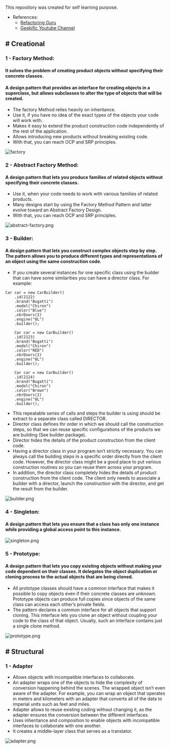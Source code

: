 This repository was created for self learning purpose.
- References: 
  - [Refactoring Guru](https://refactoring.guru/)
  - [Geekific Youtube Channel](https://www.youtube.com/watch?v=mE3qTp1TEbg&list=PLlsmxlJgn1HJpa28yHzkBmUY-Ty71ZUGc)


## #  Creational
### 1 - Factory Method:
#### It solves the problem of creating product objects without specifying their concrete classes.
#### A design pattern that provides an interface for creating objects in a superclass, but allows subclasses to alter the type of objects that will be created.

- The factory Method relies heavily on inheritance.
- Use it, if you have no idea of the exact types of the objects your code will work with.
- Makes it easy to extend the product construction code independently of the rest of the application.
- Allows introducing new products without breaking existing code.
- With that, you can reach OCP and SRP principles.


![factory](src/main/resources/imgs/factory.png)
### 2 - Abstract Factory Method:
#### A design pattern that lets you produce families of related objects without specifying their concrete classes.

- Use it, when your code needs to work with various families of related products.
- Many designs start by using the Factory Method Pattern and latter evolve toward an Abstract Factory Design.
- With that, you can reach OCP and SRP principles.

![abstract-factory.png](src/main/resources/imgs/abstract-factory.png)
### 3 - Builder:
#### A design pattern that lets you construct complex objects step by step. The pattern allows you to produce different types and representations of an object using the same construction code.

-  If you create several instances for one specific class using the builder that can have some similarities you can have a director class. For example:
```
Car car = new CarBuilder()
    .id(2122)
    .brand("Bugatti")
    .model("Chiron")
    .color("Blue")
    .nbrDoors(2)
    .engine("8L")
    .builder();
    
    Car car = new CarBuilder()
    .id(2123)
    .brand("Bugatti")
    .model("Chiron")
    .color("RED")
    .nbrDoors(2)
    .engine("8L")
    .builder();
    
    Car car = new CarBuilder()
    .id(2124)
    .brand("Bugatti")
    .model("Chiron")
    .color("Brown")
    .nbrDoors(2)
    .engine("8L")
    .builder();
```
- This repeatable series of calls and steps the builder is using should be extract to a separate class called DIRECTOR.
- Director class defines thr order in which we should call the construction steps, so that we can reuse specific configurations of the products we are building (See builder package).
- Director hides the details of the product construction from the client code.
- Having a director class in your program isn’t strictly necessary. You can always call the building steps in a specific order directly from the client code. However, the director class might be a good place to put various construction routines so you can reuse them across your program.
- In addition, the director class completely hides the details of product construction from the client code. The client only needs to associate a builder with a director, launch the construction with the director, and get the result from the builder.

![builder.png](src/main/resources/imgs/builder.png)
### 4 - Singleton:
#### A design pattern that lets you ensure that a class has only one instance while providing a global access point to this instance.
![singleton.png](src/main/resources/imgs/singleton.png)
### 5 - Prototype:

#### A design pattern that lets you copy existing objects without making your code dependent on their classes. It delegates the object duplication or cloning process to the actual objects that are being cloned.
 
- All prototype classes should have a common interface that makes it possible to copy objects even if their concrete classes are unknown. Prototype objects can produce full copies since objects of the same class can access each other’s private fields.
- The pattern declares a common interface for all objects that support cloning. This interface lets you clone an object without coupling your code to the class of that object. Usually, such an interface contains just a single clone method.


![prototype.png](src/main/resources/imgs/prototype.png)


## # Structural

### 1 - Adapter
- Allows objects with incompatible interfaces to collaborate.
- An adapter wraps one of the objects to hide the complexity of conversion happening behind the scenes. The wrapped object isn’t even aware of the adapter. For example, you can wrap an object that operates in meters and kilometers with an adapter that converts all of the data to imperial units such as feet and miles.
- Adapter allows to reuse existing coding without changing it, as the adapter ensures the conversion between the different interfaces.
- Uses inheritance and composition to enable objects with incompatible interfaces to collaborate with one another.
- It creates a middle-layer class that serves as a translator.

![adapter.png](src/main/resources/imgs/adapter.png)